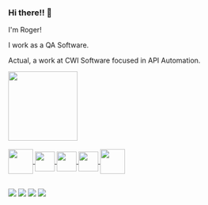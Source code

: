 ### Hi there!! 👋

I'm Roger! 

I work as a QA Software.

Actual, a work at CWI Software focused in API Automation.

<div align="left">
  <a href="https://github.com/rogercosta300">
  <img height="140em" src="https://github-readme-stats.vercel.app/api?username=rogercosta300&show_icons=true&theme=dark&include_all_commits=true&count_private=true"/>
</div>

<div style="display: inline_block"><br>
 <img align="center" height="50" width="50" src="https://cdn.jsdelivr.net/gh/devicons/devicon/icons/java/java-plain-wordmark.svg" />
 <img align="center" height="40" width="40" src="https://cdn.jsdelivr.net/gh/devicons/devicon/icons/javascript/javascript-original.svg" />
 <img align="center" height="40" width="40" src="https://cdn.jsdelivr.net/gh/devicons/devicon/icons/html5/html5-original.svg" />
 <img align="center" height="40" width="40" src="https://cdn.jsdelivr.net/gh/devicons/devicon/icons/css3/css3-original.svg" />
 <img align="center" height="50" width="50" src="https://cdn.jsdelivr.net/gh/devicons/devicon/icons/microsoftsqlserver/microsoftsqlserver-plain-wordmark.svg" />
</div>
  
  ##
 
  <div> 
  <a href = "mailto:roger.xcosta@gmail.com"><img src="https://img.shields.io/badge/-Gmail-%23333?style=for-the-badge&logo=gmail&logoColor=white" target="_blank"></a>
  <a href="https://www.linkedin.com/in/roger-costa-86775a107/" target="_blank"><img src="https://img.shields.io/badge/-LinkedIn-%230077B5?style=for-the-badge&logo=linkedin&logoColor=white" target="_blank"></a> 
     <a href="https://www.instagram.com/rogercosta300" target="_blank"><img src="https://img.shields.io/badge/-Instagram-%23E4405F?style=for-the-badge&logo=instagram&logoColor=white" target="_blank"></a> 
    <a href="https://twitter.com/roger300" target="_blank"><img src="https://img.shields.io/badge/Twitter-1DA1F2?style=for-the-badge&logo=twitter&logoColor=white" target="_blank"></a> 
</div>
  
